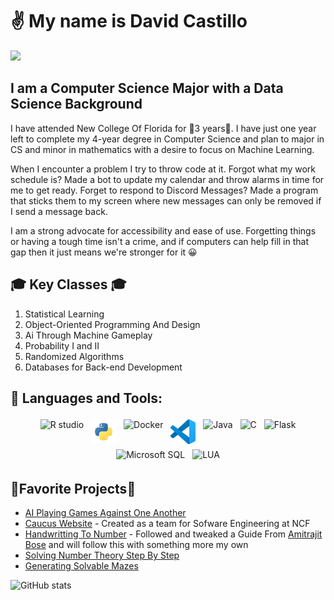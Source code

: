 # :v: My name is David Castillo 

![](https://visitor-badge.laobi.icu/badge?page_id=DavidCastillo2.DavidCastillo2)

## I am a Computer Science Major with a Data Science Background

I have attended New College Of Florida for :star2:3 years:star2:. I have just one year left to complete my 4-year degree in Computer Science and plan to major in CS and minor in mathematics with a desire to focus on Machine Learning.

When I encounter a problem I try to throw code at it. Forgot what my work schedule is? Made a bot to update my calendar and throw alarms in time for me to get ready. Forget to respond to Discord Messages? Made a program that sticks them to my screen where new messages can only be removed if I send a message back.

I am a strong advocate for accessibility and ease of use. Forgetting things or having a tough time isn't a crime, and if computers can help fill in that gap then it just means we're stronger for it :grinning:

## :mortar_board: Key Classes :mortar_board:
1. Statistical Learning
2. Object-Oriented Programming And Design
3. Ai Through Machine Gameplay
4. Probability I and II
5. Randomized Algorithms
6. Databases for Back-end Development

## 🧰 Languages and Tools:
<p align="center">
<img src="https://cdn.jsdelivr.net/gh/devicons/devicon/icons/r/r-original.svg" alt="R studio" height="40" style="vertical-align:top; margin:4px"/>
<img src="https://raw.githubusercontent.com/github/explore/80688e429a7d4ef2fca1e82350fe8e3517d3494d/topics/python/python.png" alt="Python" height="40" style="vertical-align:top; margin:4px">
<img src="https://cdn.jsdelivr.net/gh/devicons/devicon/icons/docker/docker-original-wordmark.svg" alt="Docker" height="40" style="vertical-align:top; margin:4px"/>
<img src="https://raw.githubusercontent.com/github/explore/80688e429a7d4ef2fca1e82350fe8e3517d3494d/topics/visual-studio-code/visual-studio-code.png" alt="VS Code" height="40" style="vertical-align:top; margin:4px">
<img src="https://cdn.jsdelivr.net/gh/devicons/devicon/icons/java/java-original-wordmark.svg" alt="Java" height="40" style="vertical-align:top; margin:4px"/>
<img src="https://cdn.jsdelivr.net/gh/devicons/devicon/icons/c/c-original.svg" alt="C" height="40" style="vertical-align:top; margin:4px"/>
<img src="https://cdn.jsdelivr.net/gh/devicons/devicon/icons/flask/flask-original.svg" alt="Flask" height="40" style="vertical-align:top; margin:4px"/>
<img src="https://cdn.jsdelivr.net/gh/devicons/devicon/icons/microsoftsqlserver/microsoftsqlserver-plain-wordmark.svg" alt="Microsoft SQL" height="40" style="vertical-align:top; margin:4px"/>
<img src="https://cdn.jsdelivr.net/gh/devicons/devicon/icons/lua/lua-original-wordmark.svg" alt="LUA" height="40" style="vertical-align:top; margin:4px"/>
</p>


## :sparkling_heart:Favorite Projects:sparkling_heart:
- [AI Playing Games Against One Another](https://github.com/DavidCastillo2/AI-Game-Playing/tree/CastleUpdated)
- [Caucus Website](https://github.com/DavidCastillo2/caucusWebsite) - Created as a team for Sofware Engineering at NCF
- [Handwritting To Number](https://github.com/DavidCastillo2/HandwrittingToNumber) - Followed and tweaked a Guide From [Amitrajit Bose](https://towardsdatascience.com/handwritten-digit-mnist-pytorch-977b5338e627) and will follow this with something more my own
- [Solving Number Theory Step By Step](https://github.com/DavidCastillo2/NumberTheory)
- [Generating Solvable Mazes](https://github.com/DavidCastillo2/OODFinalProject2)



![GitHub stats](https://github-readme-stats.vercel.app/api?username=DavidCastillo2&show_icons=true&theme=tokyonight)

<!--
**DavidCastillo2/DavidCastillo2** is a ✨ _special_ ✨ repository because its `README.md` (this file) appears on your GitHub profile.

Here are some ideas to get you started:

- 🔭 I’m currently working on ...
- 🌱 I’m currently learning ...
- 👯 I’m looking to collaborate on ...
- 🤔 I’m looking for help with ...
- 💬 Ask me about ...
- 📫 How to reach me: ...
- 😄 Pronouns: ...
- ⚡ Fun fact: ...
-->
